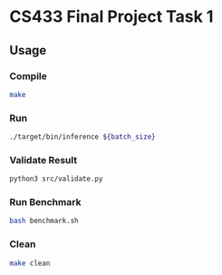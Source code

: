 # CS433 Final Project Task 1

## Usage
### Compile
```bash
make
```
### Run
```bash
./target/bin/inference ${batch_size}
```
### Validate Result
```bash
python3 src/validate.py
```

### Run Benchmark
```bash
bash benchmark.sh
```
### Clean
```bash
make clean
```